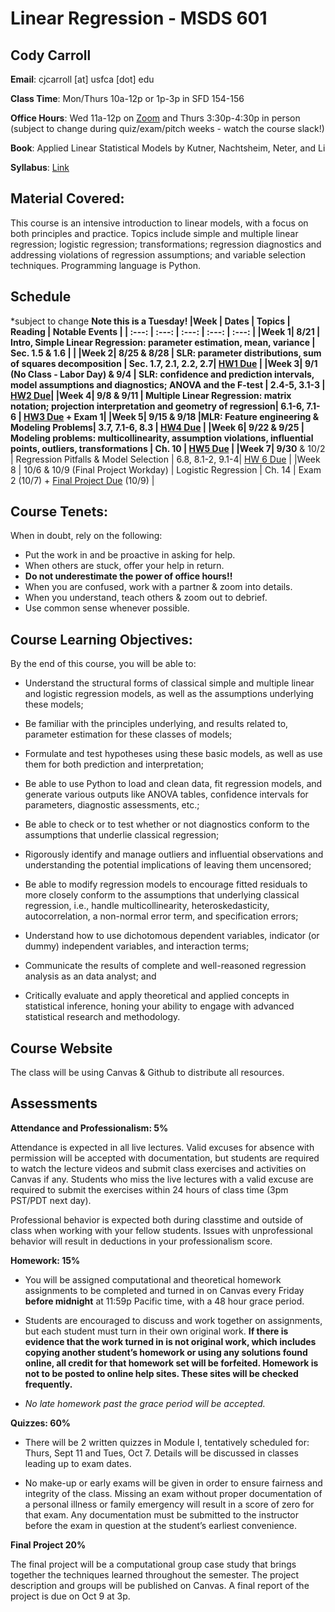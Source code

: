 # Linear Regression - MSDS 601


## Cody Carroll

**Email**: cjcarroll [at] usfca [dot] edu

**Class Time**: Mon/Thurs 10a-12p or 1p-3p in SFD 154-156

**Office Hours**:  Wed 11a-12p on [Zoom](https://usfca.zoom.us/my/cody.carroll) and Thurs 3:30p-4:30p in person
(subject to change during quiz/exam/pitch weeks - watch the course slack!)

**Book**: Applied Linear Statistical Models by Kutner, Nachtsheim, Neter, and Li

**Syllabus**: [Link](https://github.com/codycarroll/regression_f25/blob/main/Syllabus/MSDS_601_Fall-2025-Syllabus.pdf)

## Material Covered: 

This course is an intensive introduction to linear models, with a focus on both principles and
practice. Topics include simple and multiple linear regression; logistic regression;
transformations; regression diagnostics and addressing violations of regression assumptions; and
variable selection techniques. Programming language is Python.

## Schedule
*subject to change
**Note this is a Tuesday! 
|Week | Dates | Topics | Reading | Notable Events |
| :---:  | :---:  | :---:  | :---:  | :---: |
|Week 1| 8/21 | Intro, Simple Linear Regression: parameter estimation, mean, variance | Sec. 1.5 & 1.6 |   |
|Week 2| 8/25 & 8/28  | SLR: parameter distributions, sum of squares decomposition | Sec. 1.7, 2.1, 2.2,  2.7| [HW1 Due](https://github.com/codycarroll/regression_f25/blob/main/HW/HW1.pdf) |
|Week 3| 9/1 (No Class - Labor Day) & 9/4 | SLR: confidence and prediction intervals, model assumptions and diagnostics; ANOVA and the F-test | 2.4-5, 3.1-3 | [HW2 Due](https://github.com/codycarroll/regression_f25/blob/main/HW/HW2.pdf)|
|Week 4| 9/8 & 9/11 |  Multiple Linear Regression: matrix notation; projection interpretation and geometry of regression| 6.1-6, 7.1-6  | [HW3 Due](https://github.com/codycarroll/regression_f25/blob/main/HW/HW3.pdf) + Exam 1|
|Week 5| 9/15 & 9/18 |MLR:  Feature engineering &  Modeling Problems| 3.7, 7.1-6, 8.3 | [HW4 Due](https://github.com/codycarroll/regression_f25/blob/main/HW/HW4.pdf) |
|Week 6| 9/22 & 9/25 |  Modeling problems: multicollinearity, assumption violations, influential points, outliers, transformations | Ch. 10 | [HW5 Due](https://github.com/codycarroll/regression_f25/blob/main/HW/HW5.pdf)  |
|Week 7| 9/30** & 10/2 | Regression Pitfalls & Model Selection | 6.8, 8.1-2,  9.1-4| [HW 6 Due](https://github.com/codycarroll/regression_f25/blob/main/HW/HW6.pdf)  |
|Week 8 | 10/6 & 10/9 (Final Project Workday) |  Logistic Regression | Ch. 14 |  Exam 2 (10/7) + [Final Project Due](https://github.com/codycarroll/regression_f25/tree/main/Final%20Project) (10/9) |



## Course Tenets:

When in doubt, rely on the following:
- Put the work in and be proactive in asking for help. 
- When others are stuck, offer your help in return. 
- **Do not underestimate the power of office hours!!**
- When you are confused, work with a partner & zoom into details.
- When you understand, teach others & zoom out to debrief.
- Use common sense whenever possible.

## Course Learning Objectives:

By the end of this course, you will be able to:

-  Understand the structural forms of classical simple and multiple linear and logistic regression models, as well as the assumptions underlying these models;

-  Be familiar with the principles underlying, and results related to, parameter estimation for these classes of models;

- Formulate and test hypotheses using these basic models, as well as use them for both prediction and interpretation;

- Be able to use Python to load and clean data, fit regression models, and generate various outputs like ANOVA tables, confidence intervals for parameters, diagnostic assessments, etc.;
  
- Be able to check or to test whether or not diagnostics conform to the assumptions that underlie classical regression;
  
- Rigorously identify and manage outliers and influential observations and understanding the potential implications of leaving them uncensored;

  
- Be able to modify regression models to encourage fitted residuals to more closely conform to the assumptions that underlying classical regression, i.e., handle multicollinearity, heteroskedasticity, autocorrelation, a non-normal error term, and specification errors;

- Understand how to use dichotomous dependent variables, indicator (or dummy) independent variables, and interaction terms;
  
- Communicate the results of complete and well-reasoned regression analysis as an data analyst; and

- Critically evaluate and apply theoretical and applied concepts in statistical inference, honing your ability to engage with advanced statistical research and methodology.



## Course Website
The class will be using Canvas & Github to distribute all resources.

## Assessments

**Attendance and Professionalism: 5%**

Attendance is expected in all live lectures. Valid excuses for absence with permission will be accepted with documentation, but students are required to watch the lecture videos and submit class exercises and activities on Canvas if any.
Students who miss the live lectures with a valid excuse are required to submit the exercises within 24 hours of class time (3pm PST/PDT next day).

Professional behavior is expected both during classtime and outside of class when working with your fellow students. Issues with unprofessional behavior will result in deductions in your professionalism score. 


**Homework: 15%**

- You will be assigned computational and theoretical homework assignments to be completed and turned in on Canvas every Friday **before midnight** at 11:59p Pacific time, with a 48 hour grace period.
  
- Students are encouraged to discuss and work together on assignments, but each student must turn in their own original work. **If there is evidence that the work turned in is not original work, which includes copying another student’s homework or using any solutions found online, all credit for that homework set will be forfeited. Homework is not to be posted to online help sites. These sites will be checked frequently.**
  
- _No late homework past the grace period will be accepted._

**Quizzes: 60%**
- There will be 2 written quizzes in Module I, tentatively scheduled for: Thurs, Sept 11 and Tues, Oct 7. Details will be discussed in classes leading up to exam dates.

- No make-up or early exams will be given in order to ensure fairness and integrity of the class. Missing an exam without proper documentation of a personal illness or family emergency will result in a score of zero for that exam. Any documentation must be submitted to the instructor before the exam in question at the student’s earliest convenience.

**Final Project 20%**

The final project will be a computational group case study that brings together the techniques learned throughout the semester. The project description and groups will be published on Canvas. A final report of the project is due on Oct 9 at 3p. 



